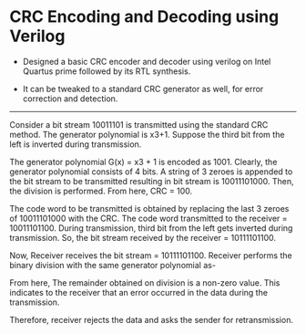 # CRC Encoding and Decoding using Verilog

- Designed a basic CRC encoder and decoder using verilog on Intel Quartus prime followed by its RTL synthesis.

- It can be tweaked to a standard CRC generator as well, for error correction and detection.

------------------------------------------
Consider a bit stream 10011101 is transmitted using the standard CRC method. The generator polynomial is x3+1. Suppose the third bit from the left is inverted during transmission.

The generator polynomial G(x) = x3 + 1 is encoded as 1001. Clearly, the generator polynomial consists of 4 bits.
A string of 3 zeroes is appended to the bit stream to be transmitted resulting in bit stream is 10011101000.
Then, the division is performed.
From here, CRC = 100.

The code word to be transmitted is obtained by replacing the last 3 zeroes of 10011101000 with the CRC.
The code word transmitted to the receiver = 10011101100.
During transmission, third bit from the left gets inverted during transmission.
So, the bit stream received by the receiver = 10111101100.

Now,
Receiver receives the bit stream = 10111101100.
Receiver performs the binary division with the same generator polynomial as-

From here,
The remainder obtained on division is a non-zero value.
This indicates to the receiver that an error occurred in the data during the transmission.

Therefore, receiver rejects the data and asks the sender for retransmission.
